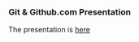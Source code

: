 
### Git & Github.com Presentation

The presentation is [here](http://guneysus.github.io/git-presentation/ "Title")
